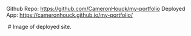 Github Repo: https://github.com/CameronHouck/my-portfolio
Deployed App: https://cameronhouck.github.io/my-portfolio/


<img scr="https://cdn.discordapp.com/attachments/813857550973534258/833476375549575228/unknown.png"/>
# Image of deployed site.
